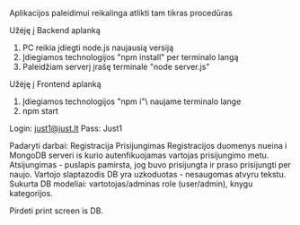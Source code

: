Aplikacijos paleidimui reikalinga atlikti tam tikras procedūras

Užėję į Backend aplanką
1. PC reikia įdiegti node.js naujausią versiją
2. Įdiegiamos technologijos "npm install" per terminalo langą
3. Paleidžiam serverį įrašę terminale "node server.js"

Užėję į Frontend aplanką
1. Įdiegiamos technologijos "npm i"\ naujame terminalo lange
2. npm start

Login: just1@just.lt
Pass: Just1


Padaryti darbai:
Registracija
Prisijungimas
Registracijos duomenys nueina i MongoDB serveri is kurio autenfikuojamas vartojas prisijungimo metu.
Atsijungimas - puslapis pamirsta, jog buvo prisijungta ir praso prisijungti per naujo.
Vartojo slaptazodis DB yra uzkoduotas - nesaugomas atvyru tekstu.
Sukurta DB modeliai: vartotojas/adminas role (user/admin), knygu kategorijos. 

Pirdeti print screen is DB. 

